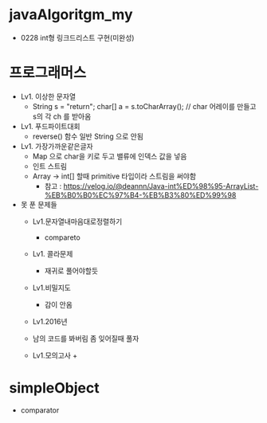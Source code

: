 # javaAlgoritgm_my
 + 0228 int형 링크드리스트 구현(미완성)
 
# 프로그래머스
 + Lv1. 이상한 문자열
    + String s = "return";
      char[] a = s.toCharArray(); // char 어레이를 만들고 s의 각 ch 를 받아옴
  + Lv1. 푸드파이트대회 
    + reverse() 함수 일반 String 으로 안됨
  + Lv1. 가장가까운같은글자
    + Map 으로 char을 키로 두고 밸류에 인덱스 값을 넣음
    + 인트 스트림
    + Array -> int[] 할때 primitive 타입이라 스트림을 써야함
      + 참고 : https://velog.io/@deannn/Java-int%ED%98%95-ArrayList-%EB%B0%B0%EC%97%B4-%EB%B3%80%ED%99%98
 + 못 푼 문제들
   + Lv1.문자열내마음대로정렬하기
     + compareto
   + Lv1. 콜라문제
     + 재귀로 풀어야할듯
   + Lv1.비밀지도
     + 감이 안옴
   +  Lv1.2016년
     + 남의 코드를 봐버림 좀 잊어질때 풀자

   + Lv1.모의고사
     + 
# simpleObject
 + comparator
